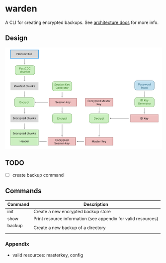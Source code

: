 # warden

A CLI for creating encrypted backups. See [architecture docs](/docs/architecture.md) for more info.

## Design

![Crypto Workflow](docs/img/crypto-workflow.png)

## TODO

- [ ] create backup command

## Commands

| Command      | Description                                                   |
| ------------ | ------------------------------------------------------------- |
| init         | Create a new encrypted backup store                           |
| show         | Print resource information (see appendix for valid resources) |
| backup <dir> | Create a new backup of a directory                            |

### Appendix

- valid resources: masterkey, config
